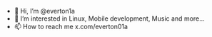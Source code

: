 - 👋 Hi, I’m @everton1a
- 👀 I’m interested in Linux, Mobile development, Music and more...
- 📫 How to reach me x.com/everton01a

<!---
everton1a/everton1a is a ✨ special ✨ repository because its `README.md` (this file) appears on your GitHub profile.
You can click the Preview link to take a look at your changes.
--->
